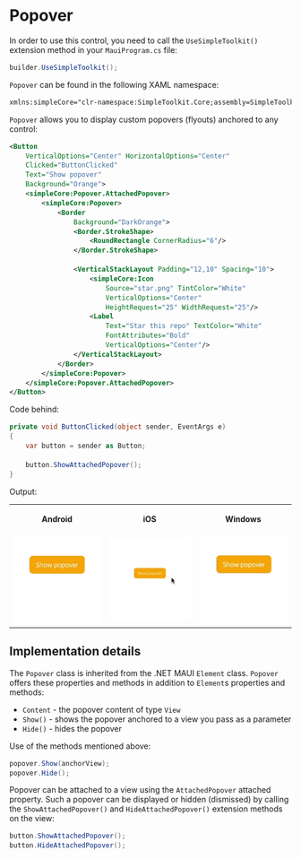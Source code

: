 # Popover

In order to use this control, you need to call the `UseSimpleToolkit()` extension method in your `MauiProgram.cs` file:

```csharp
builder.UseSimpleToolkit();
```

`Popover` can be found in the following XAML namespace:

```xml
xmlns:simpleCore="clr-namespace:SimpleToolkit.Core;assembly=SimpleToolkit.Core"
```

`Popover` allows you to display custom popovers (flyouts) anchored to any control:

```xml
<Button
    VerticalOptions="Center" HorizontalOptions="Center"
    Clicked="ButtonClicked"
    Text="Show popover"
    Background="Orange">
    <simpleCore:Popover.AttachedPopover>
        <simpleCore:Popover>
            <Border
                Background="DarkOrange">
                <Border.StrokeShape>
                    <RoundRectangle CornerRadius="6"/>
                </Border.StrokeShape>

                <VerticalStackLayout Padding="12,10" Spacing="10">
                    <simpleCore:Icon
                        Source="star.png" TintColor="White"
                        VerticalOptions="Center"
                        HeightRequest="25" WidthRequest="25"/>
                    <Label
                        Text="Star this repo" TextColor="White"
                        FontAttributes="Bold"
                        VerticalOptions="Center"/>
                </VerticalStackLayout>
            </Border>
        </simpleCore:Popover>
    </simpleCore:Popover.AttachedPopover>
</Button>
```

Code behind:

```csharp
private void ButtonClicked(object sender, EventArgs e)
{
    var button = sender as Button;

    button.ShowAttachedPopover();
}
```

Output:

<p align="center">
    <table>
        <tr>
            <th>
                <p align="center">Android</p>
            </th>
            <th>
                <p align="center">iOS</p>
            </th>
            <th>
                <p align="center">Windows</p>
            </th>
        </tr>
        <tr>
            <td>
                <img src="../images/android_popover.gif" data-canonical-src="../images/android_popover.gif" width="200"/>
            </td>
            <td>
                <img src="../images/ios_popover.gif" data-canonical-src="../images/android_popover.gif" width="200"/>
            </td>
            <td>
                <img src="../images/windows_popover.gif" data-canonical-src="../images/android_popover.gif" width="200"/>
            </td>
        </tr>
    </table>
</p>

## Implementation details

The `Popover` class is inherited from the .NET MAUI `Element` class. `Popover` offers these properties and methods in addition to `Element`s properties and methods:

- `Content` - the popover content of type `View`
- `Show()` - shows the popover anchored to a view you pass as a parameter
- `Hide()` - hides the popover

Use of the methods mentioned above:

```csharp
popover.Show(anchorView);
popover.Hide();
```

Popover can be attached to a view using the `AttachedPopover` attached property. Such a popover can be displayed or hidden (dismissed) by calling the `ShowAttachedPopover()` and `HideAttachedPopover()` extension methods on the view:

```csharp
button.ShowAttachedPopover();
button.HideAttachedPopover();
```